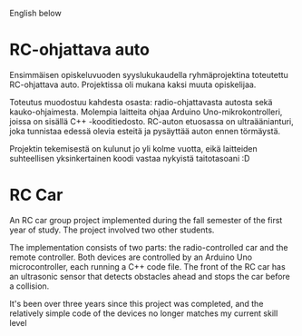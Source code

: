 English below

# RC-ohjattava auto
Ensimmäisen opiskeluvuoden syyslukukaudella ryhmäprojektina toteutettu RC-ohjattava auto. Projektissa oli mukana kaksi muuta opiskelijaa.

Toteutus muodostuu kahdesta osasta: radio-ohjattavasta autosta sekä kauko-ohjaimesta.
Molempia laitteita ohjaa Arduino Uno-mikrokontrolleri, joissa on sisällä C++ -kooditiedosto.
RC-auton etuosassa on ultraäänianturi, joka tunnistaa edessä olevia esteitä ja pysäyttää auton ennen törmäystä.

Projektin tekemisestä on kulunut jo yli kolme vuotta, eikä laitteiden suhteellisen yksinkertainen koodi vastaa nykyistä taitotasoani :D

# RC Car
An RC car group project implemented during the fall semester of the first year of study. The project involved two other students.

The implementation consists of two parts: the radio-controlled car and the remote controller.
Both devices are controlled by an Arduino Uno microcontroller, each running a C++ code file.
The front of the RC car has an ultrasonic sensor that detects obstacles ahead and stops the car before a collision.

It's been over three years since this project was completed, and the relatively simple code of the devices no longer matches my current skill level
